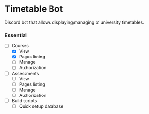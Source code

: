 # Timetable Bot
Discord bot that allows displaying/managing of university timetables.

### Essential
- [ ] Courses
  - [x] View
  - [x] Pages listing
  - [ ] Manage
  - [ ] Authorization
- [ ] Assessments
  - [ ] View
  - [ ] Pages listing
  - [ ] Manage
  - [ ] Authorization
- [ ] Build scripts
  - [ ] Quick setup database
